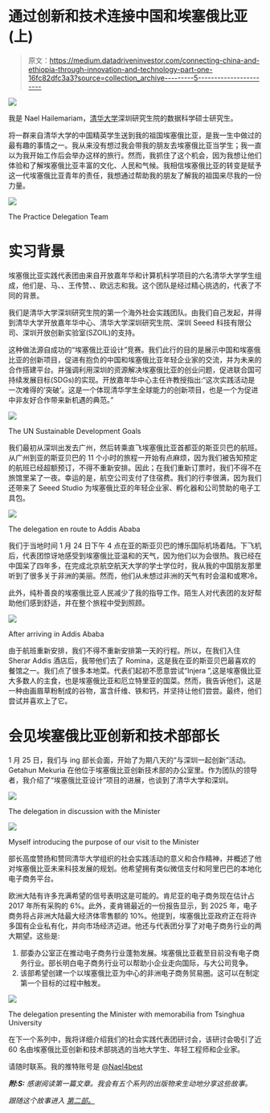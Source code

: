 # 通过创新和技术连接中国和埃塞俄比亚(上)

> 原文：<https://medium.datadriveninvestor.com/connecting-china-and-ethiopia-through-innovation-and-technology-part-one-16fc82dfc3a3?source=collection_archive---------5----------------------->

![](img/a8bf9693750e21ea61eda97e21effa78.png)

我是 Nael Hailemariam，[清华大学](http://www.tsinghua.edu.cn/)深圳研究生院的数据科学硕士研究生。

将一群来自清华大学的中国精英学生送到我的祖国埃塞俄比亚，是我一生中做过的最有趣的事情之一。我从来没有想过我会带我的朋友去埃塞俄比亚当学生；我一直以为我开始工作后会举办这样的旅行。然而，我抓住了这个机会，因为我想让他们体验和了解埃塞俄比亚丰富的文化、人民和气候。我相信埃塞俄比亚的转变是赋予这一代埃塞俄比亚青年的责任，我想通过帮助我的朋友了解我的祖国来尽我的一份力量。

![](img/91a853c7f0f2c30ce43cf4d5c4eb059f.png)

The Practice Delegation Team

# **实习背景**

埃塞俄比亚实践代表团由来自开放嘉年华和计算机科学项目的六名清华大学学生组成，他们是、马、、王传赞、、欧远志和我。这个团队是经过精心挑选的，代表了不同的背景。

我们是清华大学深圳研究生院的第一个海外社会实践团队。由我们自己发起，并得到清华大学开放嘉年华中心、清华大学深圳研究生院、深圳 Seeed 科技有限公司、深圳开放创新实验室(SZOIL)的支持。

这种做法源自成功的“埃塞俄比亚设计”竞赛。我们此行的目的是展示中国和埃塞俄比亚的创新项目，促进有抱负的中国和埃塞俄比亚年轻企业家的交流，并为未来的合作搭建平台。并强调利用深圳的资源解决埃塞俄比亚的创业问题，促进联合国可持续发展目标(SDGs)的实现。开放嘉年华中心主任许教授指出:“这次实践活动是一次难得的‘突破’。这是一个体现清华学生全球能力的创新项目，也是一个为促进中非友好合作带来新机遇的典范。”

![](img/52052c8acc220d1de5f4a10dff530faf.png)

The UN Sustainable Development Goals

我们最初从深圳出发去广州，然后转乘直飞埃塞俄比亚首都亚的斯亚贝巴的航班。从广州到亚的斯亚贝巴的 11 个小时的旅程一开始有点麻烦，因为我们被告知预定的航班已经超额预订，不得不重新安排。因此；在我们重新订票时，我们不得不在旅馆里呆了一夜。幸运的是，航空公司支付了住宿费。我们的行李很满，因为我们还带来了 Seeed Studio 为埃塞俄比亚的年轻企业家、孵化器和公司赞助的电子工具包。

![](img/20f76b7ef685a573f7ca68c3313bcf30.png)

The delegation en route to Addis Ababa

我们于当地时间 1 月 24 日下午 4 点在亚的斯亚贝巴的博乐国际机场着陆。下飞机后，代表团惊讶地感受到埃塞俄比亚温和的天气，因为他们以为会很热。我已经在中国呆了四年多，在完成北京航空航天大学的学士学位时，我从我的中国朋友那里听到了很多关于非洲的美丽。然而，他们从未想过非洲的天气有时会温和或寒冷。

此外，纯朴善良的埃塞俄比亚人民减少了我的指导工作。陌生人对代表团的友好帮助他们感到舒适，并在整个旅程中受到照顾。

![](img/2351c53b3190ce4049e490cacc80782e.png)

After arriving in Addis Ababa

由于航班重新安排，我们不得不重新安排第一天的行程。所以，在我们入住 Sherar Addis 酒店后，我带他们去了 Romina，这是我在亚的斯亚贝巴最喜欢的餐馆之一。我们点了很多本地菜。代表们起初不愿意尝试“Injera ”,这是埃塞俄比亚大多数人的主食，也是埃塞俄比亚和厄立特里亚的国菜。然而，我告诉他们，这是一种由画眉草粉制成的谷物，富含纤维、铁和钙，并坚持让他们尝尝。最终，他们尝试并喜欢上了它。

# 会见埃塞俄比亚创新和技术部部长

1 月 25 日，我们与 ing 部长会面，开始了为期八天的“与深圳一起创新”活动。Getahun Mekuria 在他位于埃塞俄比亚创新技术部的办公室里。作为团队的领导者，我介绍了“埃塞俄比亚设计”项目的进展，也谈到了清华大学和深圳。

![](img/ff43060c0b9656cc6e523d79e3d2db0e.png)

The delegation in discussion with the Minister

![](img/ce784309e312d278ebe377fb887024e3.png)

Myself introducing the purpose of our visit to the Minister

部长高度赞扬和赞同清华大学组织的社会实践活动的意义和合作精神，并概述了他对埃塞俄比亚未来科技发展的规划。他希望拥有类似微信支付和阿里巴巴的本地化电子商务平台。

欧洲大陆有许多充满希望的信号表明这是可能的。肯尼亚的电子商务现在估计占 2017 年所有采购的 6%。此外，麦肯锡最近的一份报告显示，到 2025 年，电子商务将占非洲大陆最大经济体零售额的 10%。他提到，埃塞俄比亚政府正在将许多国有企业私有化，并向市场经济迈进。他还与代表团分享了对电子商务行业的两大期望。这些是:

1.  部委办公室正在推动电子商务行业蓬勃发展。埃塞俄比亚截至目前没有电子商务行业。部长明白电子商务行业可以帮助小企业走向国际，与大公司竞争。
2.  该部希望创建一个以埃塞俄比亚为中心的非洲电子商务贸易圈。这可以在制定第一个目标的过程中触发。

![](img/3ce5adbf6ba9445593ade00007be93b8.png)

The delegation presenting the Minister with memorabilia from Tsinghua University

在下一个系列中，我将详细介绍我们的社会实践代表团研讨会，该研讨会吸引了近 60 名由埃塞俄比亚创新和技术部挑选的当地大学生、年轻工程师和企业家。

请随时联系。我的推特账号是 [@Nael4best](https://twitter.com/Nael4best)

***附:S:*** *感谢阅读第一篇文章。我会有五个系列的出版物来生动地分享这些故事。*

*跟随这个故事进入* [*第二部。*](https://medium.com/datadriveninvestor/connecting-china-and-ethiopia-through-innovation-and-technology-part-two-8b5d2830d48e)